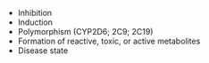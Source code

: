 - Inhibition
- Induction
- Polymorphism (CYP2D6; 2C9; 2C19)
- Formation of reactive, toxic, or active metabolites
- Disease state